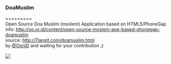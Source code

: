### DoaMuslim
=========
<br/>
Open Source Doa Muslim (moslem) Application based on HTML5/PhoneGap<br/>
info: http://oo.or.id/content/open-source-moslem-app-based-phonegap-doamuslim<br/>
source: http://7langit.com/doamuslim.html<br/>
by <a href="http://twitter.com/oonid">@OonID</a> and waiting for your contribution ;)<br/><br/>
<img src="http://oo.or.id/sites/default/files/field/image/doamuslimscreenshots.png" />
